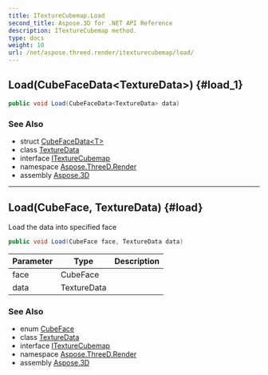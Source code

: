 ```yaml
---
title: ITextureCubemap.Load
second_title: Aspose.3D for .NET API Reference
description: ITextureCubemap method. 
type: docs
weight: 10
url: /net/aspose.threed.render/itexturecubemap/load/
---
```

## Load(CubeFaceData&lt;TextureData&gt;) {#load_1}

```csharp
public void Load(CubeFaceData<TextureData> data)
```

### See Also

* struct [CubeFaceData&lt;T&gt;](../../cubefacedata-1/)
* class [TextureData](../../texturedata/)
* interface [ITextureCubemap](../)
* namespace [Aspose.ThreeD.Render](../../../aspose.threed.render/)
* assembly [Aspose.3D](../../../)

---

## Load(CubeFace, TextureData) {#load}

Load the data into specified face

```csharp
public void Load(CubeFace face, TextureData data)
```

| Parameter | Type | Description |
| --- | --- | --- |
| face | CubeFace |  |
| data | TextureData |  |

### See Also

* enum [CubeFace](../../cubeface/)
* class [TextureData](../../texturedata/)
* interface [ITextureCubemap](../)
* namespace [Aspose.ThreeD.Render](../../../aspose.threed.render/)
* assembly [Aspose.3D](../../../)


